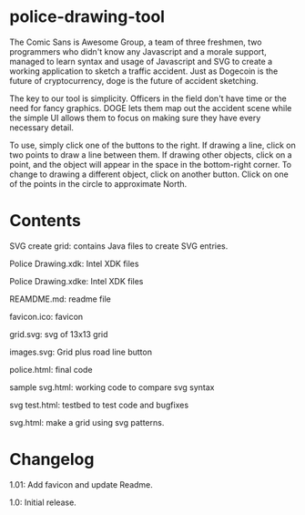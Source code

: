 police-drawing-tool
===================

The Comic Sans is Awesome Group, a team of three freshmen, two programmers who didn't know any Javascript and a morale support, managed to learn syntax and usage of Javascript and SVG to create a working application to sketch a traffic accident. Just as Dogecoin is the future of cryptocurrency, doge is the future of accident sketching. 

The key to our tool is simplicity. Officers in the field don't have time or the need for fancy graphics. DOGE lets them map out the accident scene while the simple UI allows them to focus on making sure they have every necessary detail. 

To use, simply click one of the buttons to the right. If drawing a line, click on two points to draw a line between them. If drawing other objects, click on a point, and the object will appear in the space in the bottom-right corner. To change to drawing a different object, click on another button. Click on one of the points in the circle to approximate North.

Contents
===================

SVG create grid: contains Java files to create SVG entries.

Police Drawing.xdk: Intel XDK files

Police Drawing.xdke: Intel XDK files

REAMDME.md: readme file

favicon.ico: favicon

grid.svg: svg of 13x13 grid

images.svg: Grid plus road line button

police.html: final code

sample svg.html: working code to compare svg syntax

svg test.html: testbed to test code and bugfixes

svg.html: make a grid using svg patterns.  


Changelog
===================

1.01: Add favicon and update Readme.

1.0: Initial release.